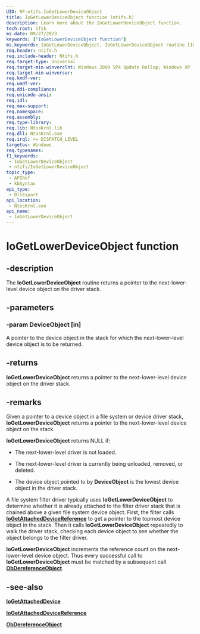 ```yaml
---
UID: NF:ntifs.IoGetLowerDeviceObject
title: IoGetLowerDeviceObject function (ntifs.h)
description: Learn more about the IoGetLowerDeviceObject function.
tech.root: ifsk
ms.date: 09/27/2023
keywords: ["IoGetLowerDeviceObject function"]
ms.keywords: IoGetLowerDeviceObject, IoGetLowerDeviceObject routine [Installable File System Drivers], ifsk.iogetlowerdeviceobject, ioref_0739069f-c14d-4b35-accd-8d65954bbc3d.xml, ntifs/IoGetLowerDeviceObject
req.header: ntifs.h
req.include-header: Ntifs.h
req.target-type: Universal
req.target-min-winverclnt: Windows 2000 SP4 Update Rollup; Windows XP
req.target-min-winversvr: 
req.kmdf-ver: 
req.umdf-ver: 
req.ddi-compliance: 
req.unicode-ansi: 
req.idl: 
req.max-support: 
req.namespace: 
req.assembly: 
req.type-library: 
req.lib: NtosKrnl.lib
req.dll: NtosKrnl.exe
req.irql: <= DISPATCH_LEVEL
targetos: Windows
req.typenames: 
f1_keywords:
 - IoGetLowerDeviceObject
 - ntifs/IoGetLowerDeviceObject
topic_type:
 - APIRef
 - kbSyntax
api_type:
 - DllExport
api_location:
 - NtosKrnl.exe
api_name:
 - IoGetLowerDeviceObject
---
```


# IoGetLowerDeviceObject function

## -description

The **IoGetLowerDeviceObject** routine returns a pointer to the next-lower-level device object on the driver stack.

## -parameters

### -param DeviceObject [in]

A pointer to the device object in the stack for which the next-lower-level device object is to be returned.

## -returns

**IoGetLowerDeviceObject** returns a pointer to the next-lower-level device object on the driver stack.

## -remarks

Given a pointer to a device object in a file system or device driver stack, **IoGetLowerDeviceObject** returns a pointer to the next-lower-level device object on the stack.

**IoGetLowerDeviceObject** returns NULL if:

* The next-lower-level driver is not loaded.

* The next-lower-level driver is currently being unloaded, removed, or deleted.

* The device object pointed to by **DeviceObject** is the lowest device object in the driver stack.

A file system filter driver typically uses **IoGetLowerDeviceObject** to determine whether it is already attached to the filter driver stack that is chained above a given file system device object. First, the filter calls [**IoGetAttachedDeviceReference**](nf-ntifs-iogetattacheddevicereference.md) to get a pointer to the topmost device object in the stack. Then it calls **IoGetLowerDeviceObject** repeatedly to walk the driver stack, checking each device object to see whether the object belongs to the filter driver.

**IoGetLowerDeviceObject** increments the reference count on the next-lower-level device object. Thus every successful call to **IoGetLowerDeviceObject** must be matched by a subsequent call [**ObDereferenceObject**](../wdm/nf-wdm-obdereferenceobject.md).

## -see-also

[**IoGetAttachedDevice**](nf-ntifs-iogetattacheddevice.md)

[**IoGetAttachedDeviceReference**](nf-ntifs-iogetattacheddevicereference.md)

[**ObDereferenceObject**](../wdm/nf-wdm-obdereferenceobject.md)
